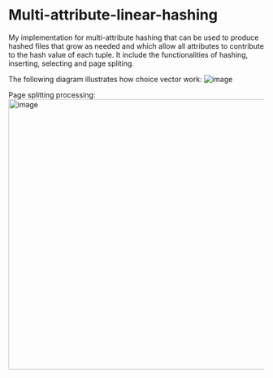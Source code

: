 # Multi-attribute-linear-hashing

My implementation for multi-attribute hashing that can be used to produce hashed files that grow as needed and which allow all attributes to contribute to the hash value of each tuple.
It include the functionalities of hashing, inserting, selecting and page spliting.

The following diagram illustrates how choice vector work:
![image](https://user-images.githubusercontent.com/82253442/175783241-9399a5bf-62f7-49dc-9a64-d3c01061c8f5.png)

Page splitting processing:
<img width="532" alt="image" src="https://user-images.githubusercontent.com/82253442/175783199-c4e934fa-de5f-4a6a-8715-6549e61c7015.png">
